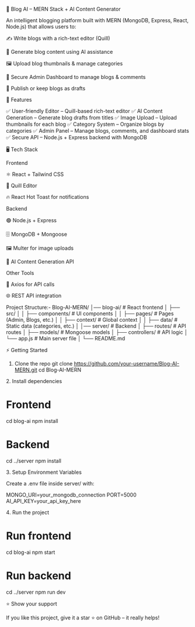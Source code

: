 📝 Blog AI – MERN Stack + AI Content Generator

An intelligent blogging platform built with MERN (MongoDB, Express, React, Node.js) that allows users to:

✍️ Write blogs with a rich-text editor (Quill)

🤖 Generate blog content using AI assistance

🖼 Upload blog thumbnails & manage categories

🔐 Secure Admin Dashboard to manage blogs & comments

📢 Publish or keep blogs as drafts


🚀 Features

✅ User-friendly Editor – Quill-based rich-text editor
✅ AI Content Generation – Generate blog drafts from titles
✅ Image Upload – Upload thumbnails for each blog
✅ Category System – Organize blogs by categories
✅ Admin Panel – Manage blogs, comments, and dashboard stats
✅ Secure API – Node.js + Express backend with MongoDB

🖥️ Tech Stack

Frontend

⚛️ React + Tailwind CSS

🎨 Quill Editor

🔥 React Hot Toast for notifications

Backend

🟢 Node.js + Express

🗄 MongoDB + Mongoose

🖼 Multer for image uploads

🤖 AI Content Generation API

Other Tools

🔗 Axios for API calls

🌐 REST API integration


Project Structure:-
Blog-AI-MERN/
│── blog-ai/             # React frontend
│   ├── src/
│   │   ├── components/  # UI components
│   │   ├── pages/       # Pages (Admin, Blogs, etc.)
│   │   ├── context/     # Global context
│   │   ├── data/        # Static data (categories, etc.)
│
│── server/              # Backend
│   ├── routes/          # API routes
│   ├── models/          # Mongoose models
│   ├── controllers/     # API logic
│   └── app.js           # Main server file
│
└── README.md

⚡ Getting Started
1. Clone the repo
git clone https://github.com/your-username/Blog-AI-MERN.git
cd Blog-AI-MERN

2️. Install dependencies
# Frontend
cd blog-ai
npm install

# Backend
cd ../server
npm install

3️. Setup Environment Variables

Create a .env file inside server/ with:

MONGO_URI=your_mongodb_connection
PORT=5000
AI_API_KEY=your_api_key_here

4️. Run the project
# Run frontend
cd blog-ai
npm start

# Run backend
cd ../server
npm run dev

⭐ Show your support

If you like this project, give it a star ⭐ on GitHub – it really helps!
